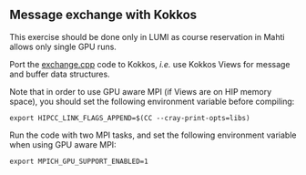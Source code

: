## Message exchange with Kokkos


This exercise should be done only in LUMI as course reservation in Mahti allows only single GPU
runs.

Port the [exchange.cpp](exchange.cpp) code to Kokkos, *i.e.* use Kokkos Views for
message and buffer data structures.

Note that in order to use GPU aware MPI (if Views are on HIP memory space),
you should set the following environment variable before compiling:
```
export HIPCC_LINK_FLAGS_APPEND=$(CC --cray-print-opts=libs)
```

Run the code with two MPI tasks, and set the following environment variable when using GPU
aware MPI:
```
export MPICH_GPU_SUPPORT_ENABLED=1
```
